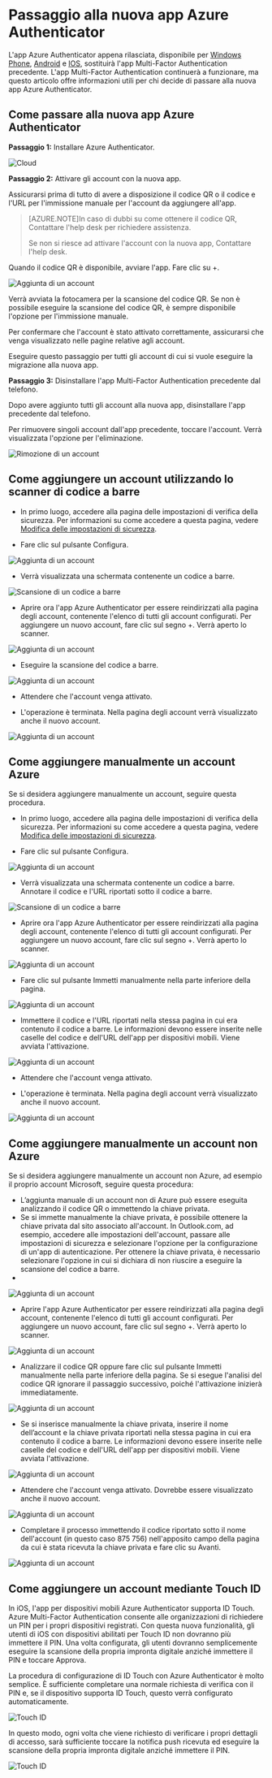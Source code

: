 <properties 
	pageTitle="App Azure Authenticator per telefoni cellulari" 
	description="Informazioni su come effettuare l'aggiornamento alla versione più recente di Azure Authenticator." 
	services="multi-factor-authentication" 
	documentationCenter="" 
	authors="billmath" 
	manager="stevenpo" 
	editor="curtland"/>

<tags 
	ms.service="multi-factor-authentication" 
	ms.workload="identity" 
	ms.tgt_pltfrm="na" 
	ms.devlang="na" 
	ms.topic="article" 
	ms.date="11/19/2015" 
	ms.author="billmath"/>



# Passaggio alla nuova app Azure Authenticator

L'app Azure Authenticator appena rilasciata, disponibile per [Windows Phone](http://www.windowsphone.com/it-IT/store/app/azure-authenticator/03a5b2bf-6066-418f-b569-e8aecbc06e50), [Android](https://play.google.com/store/apps/details?id=com.azure.authenticator) e [IOS](https://itunes.apple.com/us/app/azure-authenticator/id983156458), sostituirà l'app Multi-Factor Authentication precedente. L'app Multi-Factor Authentication continuerà a funzionare, ma questo articolo offre informazioni utili per chi decide di passare alla nuova app Azure Authenticator.


## Come passare alla nuova app Azure Authenticator 

**Passaggio 1:** Installare Azure Authenticator.

![Cloud](./media/multi-factor-authentication-azure-authenticator/home.png)

**Passaggio 2:** Attivare gli account con la nuova app.

Assicurarsi prima di tutto di avere a disposizione il codice QR o il codice e l'URL per l'immissione manuale per l'account da aggiungere all'app.

> [AZURE.NOTE]In caso di dubbi su come ottenere il codice QR, Contattare l'help desk per richiedere assistenza.
> 
> Se non si riesce ad attivare l'account con la nuova app, Contattare l'help desk.
>


Quando il codice QR è disponibile, avviare l'app. Fare clic su +.


![Aggiunta di un account](./media/multi-factor-authentication-azure-authenticator/addaccount.png)

Verrà avviata la fotocamera per la scansione del codice QR. Se non è possibile eseguire la scansione del codice QR, è sempre disponibile l'opzione per l'immissione manuale.

Per confermare che l'account è stato attivato correttamente, assicurarsi che venga visualizzato nelle pagine relative agli account.


Eseguire questo passaggio per tutti gli account di cui si vuole eseguire la migrazione alla nuova app.



**Passaggio 3:** Disinstallare l'app Multi-Factor Authentication precedente dal telefono.

Dopo avere aggiunto tutti gli account alla nuova app, disinstallare l'app precedente dal telefono.

Per rimuovere singoli account dall'app precedente, toccare l'account. Verrà visualizzata l'opzione per l'eliminazione.

![Rimozione di un account](./media/multi-factor-authentication-azure-authenticator/remove.png)

## Come aggiungere un account utilizzando lo scanner di codice a barre



- In primo luogo, accedere alla pagina delle impostazioni di verifica della sicurezza. Per informazioni su come accedere a questa pagina, vedere [Modifica delle impostazioni di sicurezza](multi-factor-authentication-end-user-manage-settings.md).

- Fare clic sul pulsante Configura.
 
![Aggiunta di un account](./media/multi-factor-authentication-azure-authenticator/azureauthe.png)

- Verrà visualizzata una schermata contenente un codice a barre.
  
![Scansione di un codice a barre](./media/multi-factor-authentication-azure-authenticator/barcode2.png)

- Aprire ora l'app Azure Authenticator per essere reindirizzati alla pagina degli account, contenente l'elenco di tutti gli account configurati. Per aggiungere un nuovo account, fare clic sul segno +. Verrà aperto lo scanner.

![Aggiunta di un account](./media/multi-factor-authentication-azure-authenticator/addaccount3.png)

- Eseguire la scansione del codice a barre. 

![Aggiunta di un account](./media/multi-factor-authentication-azure-authenticator/scan.png)

- Attendere che l'account venga attivato.

- L'operazione è terminata. Nella pagina degli account verrà visualizzato anche il nuovo account.

![Aggiunta di un account](./media/multi-factor-authentication-azure-authenticator/addaccount2.png)


## Come aggiungere manualmente un account Azure

Se si desidera aggiungere manualmente un account, seguire questa procedura.

- In primo luogo, accedere alla pagina delle impostazioni di verifica della sicurezza. Per informazioni su come accedere a questa pagina, vedere [Modifica delle impostazioni di sicurezza](multi-factor-authentication-end-user-manage-settings.md).

- Fare clic sul pulsante Configura.
 
![Aggiunta di un account](./media/multi-factor-authentication-azure-authenticator/azureauthe.png)

- Verrà visualizzata una schermata contenente un codice a barre. Annotare il codice e l'URL riportati sotto il codice a barre.
  
![Scansione di un codice a barre](./media/multi-factor-authentication-azure-authenticator/barcode2.png)

- Aprire ora l'app Azure Authenticator per essere reindirizzati alla pagina degli account, contenente l'elenco di tutti gli account configurati. Per aggiungere un nuovo account, fare clic sul segno +. Verrà aperto lo scanner.

![Aggiunta di un account](./media/multi-factor-authentication-azure-authenticator/addaccount3.png)

- Fare clic sul pulsante Immetti manualmente nella parte inferiore della pagina.

![Aggiunta di un account](./media/multi-factor-authentication-azure-authenticator/scan.png)

- Immettere il codice e l'URL riportati nella stessa pagina in cui era contenuto il codice a barre. Le informazioni devono essere inserite nelle caselle del codice e dell'URL dell'app per dispositivi mobili. Viene avviata l'attivazione.

![Aggiunta di un account](./media/multi-factor-authentication-azure-authenticator/manual.png)

- Attendere che l'account venga attivato.

- L'operazione è terminata. Nella pagina degli account verrà visualizzato anche il nuovo account.

![Aggiunta di un account](./media/multi-factor-authentication-azure-authenticator/addaccount2.png)

## Come aggiungere manualmente un account non Azure

Se si desidera aggiungere manualmente un account non Azure, ad esempio il proprio account Microsoft, seguire questa procedura:


- L’aggiunta manuale di un account non di Azure può essere eseguita analizzando il codice QR o immettendo la chiave privata.
- Se si immette manualmente la chiave privata, è possibile ottenere la chiave privata dal sito associato all'account. In Outlook.com, ad esempio, accedere alle impostazioni dell'account, passare alle impostazioni di sicurezza e selezionare l'opzione per la configurazione di un'app di autenticazione. Per ottenere la chiave privata, è necessario selezionare l'opzione in cui si dichiara di non riuscire a eseguire la scansione del codice a barre.
- 

![Aggiunta di un account](./media/multi-factor-authentication-azure-authenticator/secretkey.png)

- Aprire l'app Azure Authenticator per essere reindirizzati alla pagina degli account, contenente l'elenco di tutti gli account configurati. Per aggiungere un nuovo account, fare clic sul segno +. Verrà aperto lo scanner.

![Aggiunta di un account](./media/multi-factor-authentication-azure-authenticator/addaccount3.png)

- Analizzare il codice QR oppure fare clic sul pulsante Immetti manualmente nella parte inferiore della pagina. Se si esegue l'analisi del codice QR ignorare il passaggio successivo, poiché l'attivazione inizierà immediatamente.

![Aggiunta di un account](./media/multi-factor-authentication-azure-authenticator/scan.png)

- Se si inserisce manualmente la chiave privata, inserire il nome dell’account e la chiave privata riportati nella stessa pagina in cui era contenuto il codice a barre. Le informazioni devono essere inserite nelle caselle del codice e dell'URL dell'app per dispositivi mobili. Viene avviata l'attivazione.

![Aggiunta di un account](./media/multi-factor-authentication-azure-authenticator/manual.png)

- Attendere che l'account venga attivato. Dovrebbe essere visualizzato anche il nuovo account.

![Aggiunta di un account](./media/multi-factor-authentication-azure-authenticator/msaccount.png)

- Completare il processo immettendo il codice riportato sotto il nome dell'account (in questo caso 875 756) nell'apposito campo della pagina da cui è stata ricevuta la chiave privata e fare clic su Avanti.  

![Aggiunta di un account](./media/multi-factor-authentication-azure-authenticator/verify.png)

## Come aggiungere un account mediante Touch ID
In iOS, l'app per dispositivi mobili Azure Authenticator supporta ID Touch. Azure Multi-Factor Authentication consente alle organizzazioni di richiedere un PIN per i propri dispositivi registrati. Con questa nuova funzionalità, gli utenti di iOS con dispositivi abilitati per Touch ID non dovranno più immettere il PIN. Una volta configurata, gli utenti dovranno semplicemente eseguire la scansione della propria impronta digitale anziché immettere il PIN e toccare Approva.

La procedura di configurazione di ID Touch con Azure Authenticator è molto semplice. È sufficiente completare una normale richiesta di verifica con il PIN e, se il dispositivo supporta ID Touch, questo verrà configurato automaticamente.

![Touch ID](./media/multi-factor-authentication-azure-authenticator/touchid1.png)

In questo modo, ogni volta che viene richiesto di verificare i propri dettagli di accesso, sarà sufficiente toccare la notifica push ricevuta ed eseguire la scansione della propria impronta digitale anziché immettere il PIN.

![Touch ID](./media/multi-factor-authentication-azure-authenticator/touchid2.png)

<!---HONumber=AcomDC_1125_2015-->
